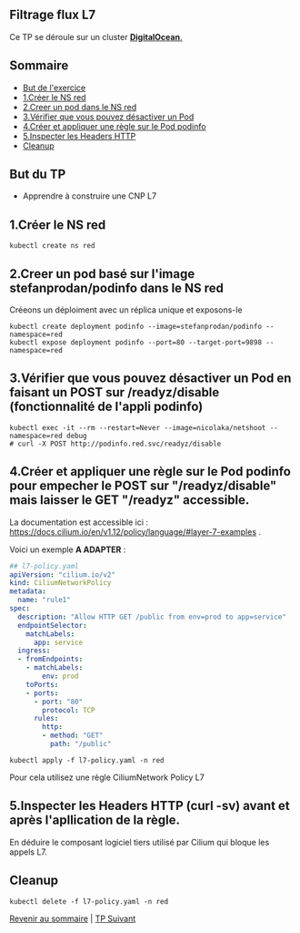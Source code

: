 ## Filtrage flux L7

Ce TP se déroule sur un cluster <ins>**DigitalOcean**<ins>.  

## Sommaire
  * [But de l'exercice](#but-du-tp)
  * [1.Créer le NS red](#1créer-le-ns-red)
  * [2.Creer un pod dans le NS red](#2creer-un-pod-dans-le-ns-red)
  * [3.Vérifier que vous pouvez désactiver un Pod ](#3vérifier-que-vous-pouvez-désactiver-un-pod)
  * [4.Créer et appliquer une règle sur le Pod podinfo](#4créer-et-appliquer-une-règle-sur-le-pod-podinfo)
  * [5.Inspecter les Headers HTTP](#5inspecter-les-headers-http)
  * [Cleanup](#cleanup)


## But du TP
* Apprendre à construire une CNP L7


## 1.Créer le NS red

```shell
kubectl create ns red
```

## 2.Creer un pod basé sur l'image stefanprodan/podinfo dans le NS red

Créeons un déploiment avec un réplica unique et exposons-le
```shell
kubectl create deployment podinfo --image=stefanprodan/podinfo --namespace=red
kubectl expose deployment podinfo --port=80 --target-port=9898 --namespace=red
```

## 3.Vérifier que vous pouvez désactiver un Pod en faisant un POST sur /readyz/disable (fonctionnalité de l'appli podinfo)
```shell
kubectl exec -it --rm --restart=Never --image=nicolaka/netshoot --namespace=red debug
# curl -X POST http://podinfo.red.svc/readyz/disable
```

## 4.Créer et appliquer une règle sur le Pod podinfo pour empecher le POST sur "/readyz/disable" mais laisser le GET "/readyz" accessible.

La documentation est accessible ici : https://docs.cilium.io/en/v1.12/policy/language/#layer-7-examples .

Voici un exemple **A ADAPTER** :

```yaml
## l7-policy.yaml
apiVersion: "cilium.io/v2"
kind: CiliumNetworkPolicy
metadata:
  name: "rule1"
spec:
  description: "Allow HTTP GET /public from env=prod to app=service"
  endpointSelector:
    matchLabels:
      app: service
  ingress:
  - fromEndpoints:
    - matchLabels:
        env: prod
    toPorts:
    - ports:
      - port: "80"
        protocol: TCP
      rules:
        http:
        - method: "GET"
          path: "/public"
```

```shell
kubectl apply -f l7-policy.yaml -n red
```

Pour cela utilisez une règle CiliumNetwork Policy L7

## 5.Inspecter les Headers HTTP (curl -sv) avant et après l'apllication de la règle.

En déduire le composant logiciel tiers utilisé par Cilium qui bloque les appels L7.

## Cleanup
```shell
kubectl delete -f l7-policy.yaml -n red
```

[Revenir au sommaire](../README.md) | [TP Suivant](./TP11.md)